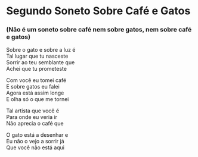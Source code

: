 <!-- pt :: Segundo Soneto Sobre Café e Gatos :: 2024-04-02 08:41:00 -->

# Segundo Soneto Sobre Café e Gatos

### (Não é um soneto sobre café nem sobre gatos, nem sobre café e gatos)

Sobre o gato e sobre a luz é  
Tal lugar que tu nasceste  
Sorrir ao teu semblante que  
Achei que tu prometeste  

Com você eu tomei café  
E sobre gatos eu falei  
Agora está assim longe  
E olha só o que me tornei  

Tal artista que você é  
Para onde eu veria ir  
Não aprecia o café que  

O gato está a desenhar e  
Eu não o vejo a sorrir já  
Que você não está aqui  
